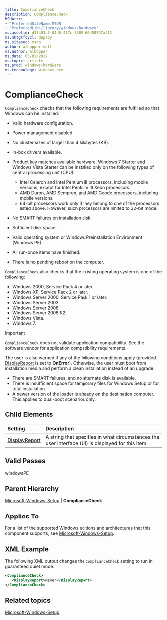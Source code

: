 ```yaml
---
title: ComplianceCheck
description: ComplianceCheck
MSHAttr:
- 'PreferredSiteName:MSDN'
- 'PreferredLib:/library/windows/hardware'
ms.assetid: d37403a5-04d0-417c-8309-66d58397af12
ms.mktglfcycl: deploy
ms.sitesec: msdn
author: alhopper-msft
ms.author: alhopper
ms.date: 05/02/2017
ms.topic: article
ms.prod: windows-hardware
ms.technology: windows-oem
---
```

# ComplianceCheck

`ComplianceCheck` checks that the following requirements are fulfilled so that Windows can be installed:

* Valid hardware configuration.
* Power management disabled.
* No cluster sizes of larger than 4 kilobytes (KB).
* In-box drivers available.
* Product key matches available hardware. Windows 7 Starter and Windows Vista Starter can be installed only on the following types of central processing unit (CPU):

  * Intel Celeron and Intel Pentium III processors, including mobile versions, except for Intel Pentium III Xeon processors.
  * AMD Duron, AMD Sempron, and AMD Geode processors, including mobile versions.
  * 64-bit processors work only if they belong to one of the processors listed above. However, such processors are limited to 32-bit mode.

* No SMART failures on installation disk.
* Sufficient disk space.
* Valid operating system or Windows Preinstallation Environment (Windows PE).
* All run-once items have finished.
* There is no pending reboot on the computer.

`ComplianceCheck` also checks that the existing operating system is one of the following:

* Windows 2000, Service Pack 4 or later.
* Windows XP, Service Pack 2 or later.
* Windows Server 2000, Service Pack 1 or later.
* Windows Server 2003.
* Windows Server 2008.
* Windows Server 2008 R2.
* Windows Vista.
* Windows 7.

> [!Important]
> `ComplianceCheck` does not validate application compatibility. See the software vendor for application compatibility requirements.

The user is also warned if any of the following conditions apply (provided [DisplayReport](microsoft-windows-setup-compliancecheck-displayreport.md) is set to **OnError**). Otherwise, the user must boot from installation media and perform a clean installation instead of an upgrade.

* There are SMART failures, and no alternate disk is available.
* There is insufficient space for temporary files for Windows Setup or for total installation.
* A newer version of the loader is already on the destination computer. This applies to dual-boot scenarios only.

## Child Elements

| Setting                 | Description                                                                           |
|:------------------------|:--------------------------------------------------------------------------------------|
| [DisplayReport](microsoft-windows-setup-compliancecheck-displayreport.md) | A string that specifies in what circumstances the user interface (UI) is displayed for this item. |

## Valid Passes

windowsPE

## Parent Hierarchy

[Microsoft-Windows-Setup](microsoft-windows-setup.md) | **ComplianceCheck**

## Applies To

For a list of the supported Windows editions and architectures that this component supports, see [Microsoft-Windows-Setup](microsoft-windows-setup.md).

## XML Example

The following XML output changes the `ComplianceCheck` setting to run in guaranteed quiet mode.

```XML
<ComplianceCheck>
   <DisplayReport>Never</DisplayReport>
</ComplianceCheck>
```

## Related topics

[Microsoft-Windows-Setup](microsoft-windows-setup.md)
